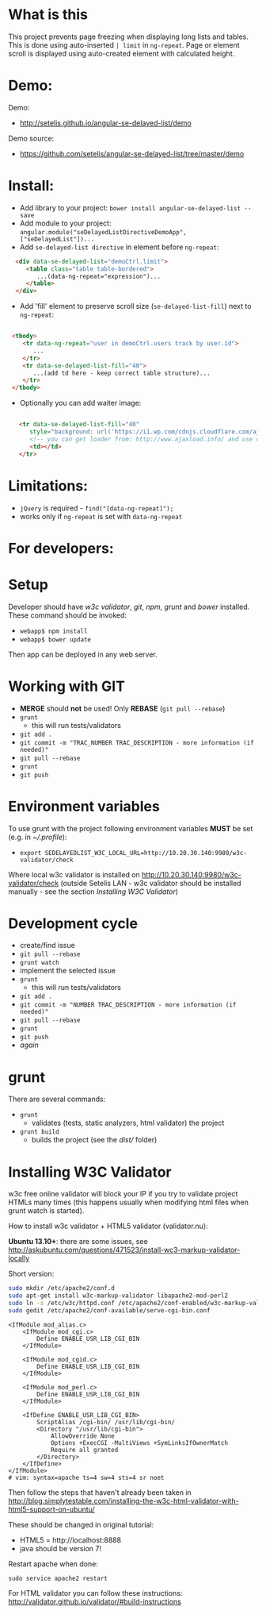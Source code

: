 # What is this

This project prevents page freezing when displaying long lists and tables.
This is done using auto-inserted ```| limit``` in ```ng-repeat```.
Page or element scroll is displayed using auto-created element with calculated height.

# Demo:
Demo:
 - http://setelis.github.io/angular-se-delayed-list/demo

Demo source:
 - https://github.com/setelis/angular-se-delayed-list/tree/master/demo

# Install:

 - Add library to your project: ```bower install angular-se-delayed-list --save```
 - Add module to your project: ```angular.module("seDelayedListDirectiveDemoApp", ["seDelayedList"])...```
 - Add ```se-delayed-list directive``` in element before ```ng-repeat```:
 ```html
   <div data-se-delayed-list="demoCtrl.limit">
      <table class="table table-bordered">
         ...(data-ng-repeat="expression")...
      </table>
   </div>
```
 - Add 'fill' element to preserve scroll size (```se-delayed-list-fill```) next to ```ng-repeat```:
```html

 <tbody>
    <tr data-ng-repeat="user in demoCtrl.users track by user.id">
       ...
    </tr>
    <tr data-se-delayed-list-fill="40">
       ...(add td here - keep correct table structure)...
    </tr>
 </tbody>
```

- Optionally you can add waiter image:
```html

   <tr data-se-delayed-list-fill="40"
      style="background: url('https://i1.wp.com/cdnjs.cloudflare.com/ajax/libs/galleriffic/2.0.1/css/loader.gif') center top no-repeat;">
      <!-- you can get loader from: http://www.ajaxload.info/ and use classes, not style -->
      <td></td>
   </tr>
```

# Limitations:
 - ```jQuery``` is required - ```find("[data-ng-repeat]");```
 - works only if ```ng-repeat``` is set with ```data-ng-repeat```

# For developers:
# Setup

Developer should have *w3c validator*, *git*, *npm*, *grunt* and *bower* installed.
These command should be invoked:
 - ```webapp$ npm install```
 - ```webapp$ bower update```

Then app can be deployed in any web server.

# Working with GIT
 - **MERGE** should **not** be used! Only **REBASE** (```git pull --rebase```)
 - ```grunt```
   - this will run tests/validators
 - ```git add .```
 - ```git commit -m "TRAC_NUMBER TRAC_DESCRIPTION - more information (if needed)"```
 - ```git pull --rebase```
 - ```grunt```
 - ```git push```

# Environment variables

To use grunt with the project following environment variables **MUST** be set (e.g. in *~/.profile*):
 - ```export SEDELAYEDLIST_W3C_LOCAL_URL=http://10.20.30.140:9980/w3c-validator/check```

Where local w3c validator is installed on http://10.20.30.140:9980/w3c-validator/check (outside Setelis LAN - w3c validator should be installed manually - see the section *Installing W3C Validator*)

# Development cycle
 - create/find issue
 - ```git pull --rebase```
 - ```grunt watch```
 - implement the selected issue
 - ```grunt```
   - this will run tests/validators
 - ```git add .```
 - ```git commit -m "NUMBER TRAC_DESCRIPTION - more information (if needed)"```
 - ```git pull --rebase```
 - ```grunt```
 - ```git push```
 - *again*


# grunt
There are several commands:
 - ```grunt```
   - validates (tests, static analyzers, html validator) the project
 - ```grunt build```
   - builds the project (see the *dist/* folder)


# Installing W3C Validator
w3c free online validator will block your IP if you try to validate project HTMLs many times (this happens usually when modifying html files when grunt watch is started).

How to install w3c validator + HTML5 validator (validator.nu):

**Ubuntu 13.10+**: there are some issues, see http://askubuntu.com/questions/471523/install-wc3-markup-validator-locally


Short version:
```sh
sudo mkdir /etc/apache2/conf.d
sudo apt-get install w3c-markup-validator libapache2-mod-perl2
sudo ln -s /etc/w3c/httpd.conf /etc/apache2/conf-enabled/w3c-markup-validator.conf
sudo gedit /etc/apache2/conf-available/serve-cgi-bin.conf
```
```
<IfModule mod_alias.c>
    <IfModule mod_cgi.c>
        Define ENABLE_USR_LIB_CGI_BIN
    </IfModule>

    <IfModule mod_cgid.c>
        Define ENABLE_USR_LIB_CGI_BIN
    </IfModule>

    <IfModule mod_perl.c>
        Define ENABLE_USR_LIB_CGI_BIN
    </IfModule>

    <IfDefine ENABLE_USR_LIB_CGI_BIN>
        ScriptAlias /cgi-bin/ /usr/lib/cgi-bin/
        <Directory "/usr/lib/cgi-bin">
            AllowOverride None
            Options +ExecCGI -MultiViews +SymLinksIfOwnerMatch
            Require all granted
        </Directory>
    </IfDefine>
</IfModule>
# vim: syntax=apache ts=4 sw=4 sts=4 sr noet
 ```

Then follow the steps that haven't already been taken in http://blog.simplytestable.com/installing-the-w3c-html-validator-with-html5-support-on-ubuntu/

These should be changed in original tutorial:
 - HTML5 = http://localhost:8888
 - java should be version 7!


Restart apache when done:

```sudo service apache2 restart ```

For HTML validator you can follow these instructions: http://validator.github.io/validator/#build-instructions
